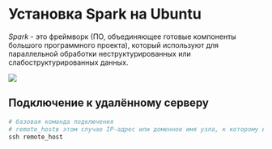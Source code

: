 # Установка Spark на Ubuntu
*Spark* - это фреймворк (ПО, объединяющее готовые компоненты большого программного проекта), который используют для параллельной обработки неструктурированных или слабоструктурированных данных.

![](https://bigdataschool.ru/wp-content/uploads/2019/10/spark0.png)

## Подключение к удалённому серверу
 
```python
# базовая команда подключения
# remote_hostв этом случае IP-адрес или доменное имя узла, к которому вы пытаетесь подключиться.
ssh remote_host 
```
